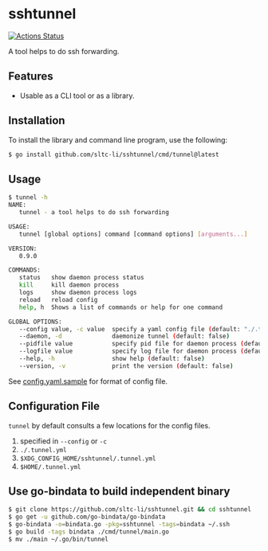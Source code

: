 # sshtunnel

[![Actions Status](https://github.com/sltc-li/sshtunnel/workflows/Go/badge.svg)](https://github.com/sltc-li/sshtunnel/actions)

A tool helps to do ssh forwarding.

## Features

* Usable as a CLI tool or as a library.

## Installation

To install the library and command line program, use the following:

```bash
$ go install github.com/sltc-li/sshtunnel/cmd/tunnel@latest
```

## Usage

```bash
$ tunnel -h
NAME:
   tunnel - a tool helps to do ssh forwarding

USAGE:
   tunnel [global options] command [command options] [arguments...]

VERSION:
   0.9.0

COMMANDS:
   status   show daemon process status
   kill     kill daemon process
   logs     show daemon process logs
   reload   reload config
   help, h  Shows a list of commands or help for one command

GLOBAL OPTIONS:
   --config value, -c value  specify a yaml config file (default: "./.tunnel.yml")
   --daemon, -d              daemonize tunnel (default: false)
   --pidfile value           specify pid file for daemon process (default: "./.tunnel.pid")
   --logfile value           specify log file for daemon process (default: "./.tunnel.log")
   --help, -h                show help (default: false)
   --version, -v             print the version (default: false)
```

See [config.yaml.sample](cmd/tunnel/config.yml.sample) for format of config file.

## Configuration File
`tunnel` by default consults a few locations for the config files.

1. specified in `--config` or `-c`
2. `./.tunnel.yml`
3. `$XDG_CONFIG_HOME/sshtunnel/.tunnel.yml`
4. `$HOME/.tunnel.yml`

## Use go-bindata to build independent binary

```bash
$ git clone https://github.com/sltc-li/sshtunnel.git && cd sshtunnel
$ go get -u github.com/go-bindata/go-bindata
$ go-bindata -o=bindata.go -pkg=sshtunnel -tags=bindata ~/.ssh
$ go build -tags bindata ./cmd/tunnel/main.go
$ mv ./main ~/.go/bin/tunnel
```
